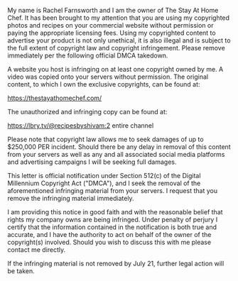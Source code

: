 My name is Rachel Farnsworth and I am the owner of The Stay At Home Chef. It has been brought to my attention that you are using my copyrighted photos and recipes on your commercial website without permission or paying the appropriate licensing fees. Using my copyrighted content to advertise your product is not only unethical, it is also illegal and is subject to the full extent of copyright law and copyright infringement. Please remove immediately per the following official DMCA takedown.

A website you host is infringing on at least one copyright owned by me.
A video was copied onto your servers without permission. The original content, to which I own the exclusive copyrights, can be found at:

https://thestayathomechef.com/

The unauthorized and infringing copy can be found at:

https://lbry.tv/@recipesbyshivam:2 entire channel

Please note that copyright law allows me to seek damages of up to $250,000 PER incident. Should there be any delay in removal of this content from your servers as well as any and all associated social media platforms and advertising campaigns I will be seeking full damages.

This letter is official notification under Section 512(c) of the Digital Millennium Copyright Act ("DMCA"), and I seek the removal of the aforementioned infringing material from your servers. I request that you remove the infringing material immediately.

I am providing this notice in good faith and with the reasonable belief that rights my company owns are being infringed. Under penalty of perjury I certify that the information contained in the notification is both true and accurate, and I have the authority to act on behalf of the owner of the copyright(s) involved.
Should you wish to discuss this with me please contact me directly.

If the infringing material is not removed by July 21, further legal action will be taken.
